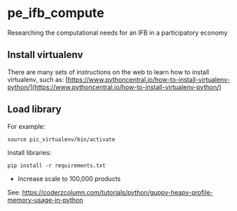 # pe_ifb_compute
Researching the computational needs for an IFB in a participatory economy

## Install virtualenv

There are many sets of instructions on the web to learn how to install virtualenv, such as:
[https://www.pythoncentral.io/how-to-install-virtualenv-python/](https://www.pythoncentral.io/how-to-install-virtualenv-python/)

## Load library

For example:

`source pic_virtualenv/bin/activate`

Install libraries:

`pip install -r requirements.txt`

- Increase scale to 100,000 products

See: https://coderzcolumn.com/tutorials/python/guppy-heapy-profile-memory-usage-in-python